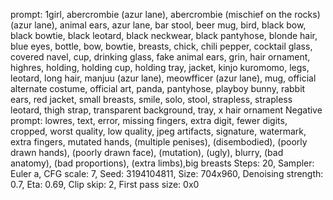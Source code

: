 prompt: 1girl, abercrombie (azur lane), abercrombie (mischief on the rocks) (azur lane), animal ears, azur lane, bar stool, beer mug, bird, black bow, black bowtie, black leotard, black neckwear, black pantyhose, blonde hair, blue eyes, bottle, bow, bowtie, breasts, chick, chili pepper, cocktail glass, covered navel, cup, drinking glass, fake animal ears, grin, hair ornament, highres, holding, holding cup, holding tray, jacket, kinjo kuromomo, legs, leotard, long hair, manjuu (azur lane), meowfficer (azur lane), mug, official alternate costume, official art, panda, pantyhose, playboy bunny, rabbit ears, red jacket, small breasts, smile, solo, stool, strapless, strapless leotard, thigh strap, transparent background, tray, x hair ornament
Negative prompt: lowres, text, error, missing fingers, extra digit, fewer digits, cropped, worst quality, low quality, jpeg artifacts, signature, watermark, extra fingers, mutated hands, (multiple penises), (disembodied), (poorly drawn hands), (poorly drawn face), (mutation), (ugly), blurry, (bad anatomy), (bad proportions), (extra limbs),big breasts
Steps: 20, Sampler: Euler a, CFG scale: 7, Seed: 3194104811, Size: 704x960, Denoising strength: 0.7, Eta: 0.69, Clip skip: 2, First pass size: 0x0